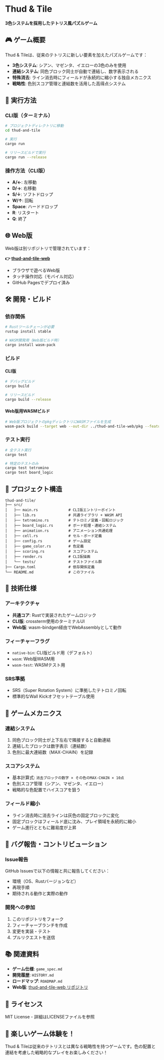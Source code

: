 # Thud & Tile

**3色システムを採用したテトリス風パズルゲーム**

## 🎮 ゲーム概要

Thud & Tileは、従来のテトリスに新しい要素を加えたパズルゲームです：

- **3色システム**: シアン、マゼンタ、イエローの3色のみを使用
- **連結システム**: 同色ブロック同士が自動で連結し、数字表示される
- **特殊消去**: ライン消去時にフィールドが永続的に縮小する独自メカニクス
- **戦略性**: 色別スコア管理と連結数を活用した高得点システム

## 🚀 実行方法

### CLI版（ターミナル）

```bash
# プロジェクトディレクトリに移動
cd thud-and-tile

# 実行
cargo run

# リリースビルドで実行
cargo run --release
```

### 操作方法（CLI版）
- **A/←**: 左移動
- **D/→**: 右移動  
- **S/↓**: ソフトドロップ
- **W/↑**: 回転
- **Space**: ハードドロップ
- **R**: リスタート
- **Q**: 終了

## 🌐 Web版

Web版は別リポジトリで管理されています：

**👉 [thud-and-tile-web](https://github.com/kkismd/thud-and-tile-web)**

- ブラウザで遊べるWeb版
- タッチ操作対応（モバイル対応）
- GitHub Pagesでデプロイ済み

## 🛠 開発・ビルド

### 依存関係

```bash
# Rustツールチェーンが必要
rustup install stable

# WASM開発用（Web版ビルド時）
cargo install wasm-pack
```

### ビルド

#### CLI版
```bash
# デバッグビルド
cargo build

# リリースビルド
cargo build --release
```

#### Web版用WASMビルド
```bash
# Web版プロジェクトのpkgディレクトリにWASMファイルを生成
wasm-pack build --target web --out-dir ../thud-and-tile-web/pkg --features wasm
```

### テスト実行

```bash
# 全テスト実行
cargo test

# 特定のテストのみ
cargo test tetromino
cargo test board_logic
```

## 📁 プロジェクト構造

```
thud-and-tile/
├── src/
│   ├── main.rs              # CLI版エントリーポイント
│   ├── lib.rs               # 共通ライブラリ + WASM API
│   ├── tetromino.rs         # テトロミノ定義・回転ロジック
│   ├── board_logic.rs       # ボード処理・連結システム
│   ├── animation.rs         # アニメーション共通処理
│   ├── cell.rs              # セル・ボード定義
│   ├── config.rs            # ゲーム設定
│   ├── game_color.rs        # 色定義
│   ├── scoring.rs           # スコアシステム
│   ├── render.rs            # CLI版描画
│   └── tests/               # テストファイル群
├── Cargo.toml               # 依存関係定義
└── README.md                # このファイル
```

## 🔧 技術仕様

### アーキテクチャ
- **共通コア**: Rustで実装されたゲームロジック
- **CLI版**: crossterm使用のターミナルUI
- **Web版**: wasm-bindgen経由でWebAssemblyとして動作

### フィーチャーフラグ
- `native-bin`: CLI版ビルド用（デフォルト）
- `wasm`: Web版WASM用
- `wasm-test`: WASMテスト用

### SRS準拠
- SRS（Super Rotation System）に準拠したテトロミノ回転
- 標準的なWall Kickオフセットテーブル使用

## 🎯 ゲームメカニクス

### 連結システム
1. 同色ブロック同士が上下左右で隣接すると自動連結
2. 連結したブロックは数字表示（連結数）
3. 色別に最大連結数（MAX-CHAIN）を記録

### スコアシステム
- 基本計算式: `消去ブロックの数字 × その色のMAX-CHAIN × 10点`
- 色別スコア管理（シアン、マゼンタ、イエロー）
- 戦略的な色配置でハイスコアを狙う

### フィールド縮小
- ライン消去時に消去ラインは灰色の固定ブロックに変化
- 固定ブロックはフィールド底に沈み、プレイ領域を永続的に縮小
- ゲーム進行とともに難易度が上昇

## 🐛 バグ報告・コントリビューション

### Issue報告
GitHub Issuesで以下の情報と共に報告してください：
- 環境（OS、Rustバージョンなど）
- 再現手順
- 期待される動作と実際の動作

### 開発への参加
1. このリポジトリをフォーク
2. フィーチャーブランチを作成
3. 変更を実装・テスト
4. プルリクエストを送信

## 📚 関連資料

- **ゲーム仕様**: `game_spec.md`
- **開発履歴**: `HISTORY.md`
- **ロードマップ**: `ROADMAP.md`
- **Web版**: [thud-and-tile-web リポジトリ](https://github.com/kkismd/thud-and-tile-web)

## 📄 ライセンス

MIT License - 詳細はLICENSEファイルを参照

## 🎉 楽しいゲーム体験を！

Thud & Tileは従来のテトリスとは異なる戦略性を持つゲームです。色の配置と連結を考慮した戦略的なプレイをお楽しみください！